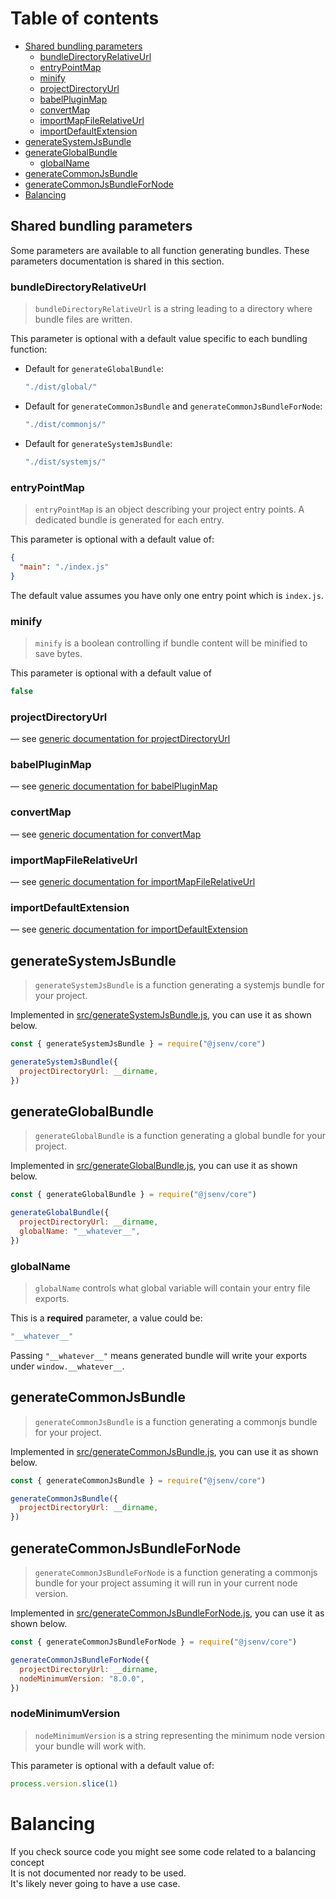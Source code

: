 # Table of contents

- [Shared bundling parameters](#shared-bundling-parameters)
  - [bundleDirectoryRelativeUrl](#bundleDirectoryRelativeUrl)
  - [entryPointMap](#entryPointMap)
  - [minify](#minify)
  - [projectDirectoryUrl](#projectDirectoryUrl)
  - [babelPluginMap](#babelPluginMap)
  - [convertMap](#convertMap)
  - [importMapFileRelativeUrl](#importMapFileRelativeUrl)
  - [importDefaultExtension](#importDefaultExtension)
- [generateSystemJsBundle](#generateSystemJsBundle)
- [generateGlobalBundle](#generateglobalbundle)
  - [globalName](#globalName)
- [generateCommonJsBundle](#generateCommonJsBundle)
- [generateCommonJsBundleForNode](#generateCommonJsBundleForNode)
- [Balancing](#balancing)

## Shared bundling parameters

Some parameters are available to all function generating bundles.
These parameters documentation is shared in this section.

### bundleDirectoryRelativeUrl

> `bundleDirectoryRelativeUrl` is a string leading to a directory where bundle files are written.

This parameter is optional with a default value specific to each bundling function:

- Default for `generateGlobalBundle`:

  ```js
  "./dist/global/"
  ```

- Default for `generateCommonJsBundle` and `generateCommonJsBundleForNode`:

  ```js
  "./dist/commonjs/"
  ```

- Default for `generateSystemJsBundle`:

  ```js
  "./dist/systemjs/"
  ```

### entryPointMap

> `entryPointMap` is an object describing your project entry points. A dedicated bundle is generated for each entry.

This parameter is optional with a default value of:

```json
{
  "main": "./index.js"
}
```

The default value assumes you have only one entry point which is `index.js`.<br />

### minify

> `minify` is a boolean controlling if bundle content will be minified to save bytes.

This parameter is optional with a default value of

```js
false
```

### projectDirectoryUrl

— see [generic documentation for projectDirectoryUrl](../shared-parameters/shared-parameters.md#projectDirectoryUrl)

### babelPluginMap

— see [generic documentation for babelPluginMap](../shared-parameters/shared-parameters.md#babelPluginMap)

### convertMap

— see [generic documentation for convertMap](../shared-parameters/shared-parameters.md#convertMap)

### importMapFileRelativeUrl

— see [generic documentation for importMapFileRelativeUrl](../shared-parameters/shared-parameters.md#importMapFileRelativeUrl)

### importDefaultExtension

— see [generic documentation for importDefaultExtension](../shared-parameters/shared-parameters.md#importDefaultExtension)

## generateSystemJsBundle

> `generateSystemJsBundle` is a function generating a systemjs bundle for your project.

Implemented in [src/generateSystemJsBundle.js](../../src/generateSystemJsBundle.js), you can use it as shown below.

```js
const { generateSystemJsBundle } = require("@jsenv/core")

generateSystemJsBundle({
  projectDirectoryUrl: __dirname,
})
```

## generateGlobalBundle

> `generateGlobalBundle` is a function generating a global bundle for your project.

Implemented in [src/generateGlobalBundle.js](../../src/generateGlobalBundle.js), you can use it as shown below.

```js
const { generateGlobalBundle } = require("@jsenv/core")

generateGlobalBundle({
  projectDirectoryUrl: __dirname,
  globalName: "__whatever__",
})
```

### globalName

> `globalName` controls what global variable will contain your entry file exports.

This is a **required** parameter, a value could be:

```js
"__whatever__"
```

Passing `"__whatever__"` means generated bundle will write your exports under `window.__whatever__`.

## generateCommonJsBundle

> `generateCommonJsBundle` is a function generating a commonjs bundle for your project.

Implemented in [src/generateCommonJsBundle.js](../../src/generateCommonJsBundle.js), you can use it as shown below.

```js
const { generateCommonJsBundle } = require("@jsenv/core")

generateCommonJsBundle({
  projectDirectoryUrl: __dirname,
})
```

## generateCommonJsBundleForNode

> `generateCommonJsBundleForNode` is a function generating a commonjs bundle for your project assuming it will run in your current node version.

Implemented in [src/generateCommonJsBundleForNode.js](../../src/generateCommonJsBundleForNode.js), you can use it as shown below.

```js
const { generateCommonJsBundleForNode } = require("@jsenv/core")

generateCommonJsBundleForNode({
  projectDirectoryUrl: __dirname,
  nodeMinimumVersion: "8.0.0",
})
```

### nodeMinimumVersion

> `nodeMinimumVersion` is a string representing the minimum node version your bundle will work with.

This parameter is optional with a default value of:

```js
process.version.slice(1)
```

# Balancing

If you check source code you might see some code related to a balancing concept<br />
It is not documented nor ready to be used.<br />
It's likely never going to have a use case.
